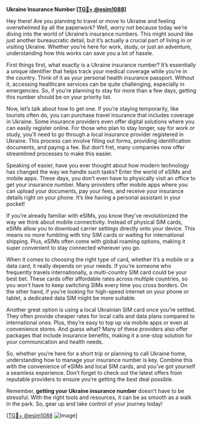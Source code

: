 **Ukraine Insurance Number [[TG💪+ @esim1088](https://t.me/s/esim1088)]**

Hey there! Are you planning to travel or move to Ukraine and feeling overwhelmed by all the paperwork? Well, worry not because today we’re diving into the world of Ukraine’s insurance numbers. This might sound like just another bureaucratic detail, but it’s actually a crucial part of living in or visiting Ukraine. Whether you’re here for work, study, or just an adventure, understanding how this works can save you a lot of hassle.

First things first, what exactly is a Ukraine insurance number? It’s essentially a unique identifier that helps track your medical coverage while you’re in the country. Think of it as your personal health insurance passport. Without it, accessing healthcare services can be quite challenging, especially in emergencies. So, if you’re planning to stay for more than a few days, getting this number should be on your priority list.

Now, let’s talk about how to get one. If you’re staying temporarily, like tourists often do, you can purchase travel insurance that includes coverage in Ukraine. Some insurance providers even offer digital solutions where you can easily register online. For those who plan to stay longer, say for work or study, you’ll need to go through a local insurance provider registered in Ukraine. This process can involve filling out forms, providing identification documents, and paying a fee. But don’t fret, many companies now offer streamlined processes to make this easier.

Speaking of easier, have you ever thought about how modern technology has changed the way we handle such tasks? Enter the world of eSIMs and mobile apps. These days, you don’t even have to physically visit an office to get your insurance number. Many providers offer mobile apps where you can upload your documents, pay your fees, and receive your insurance details right on your phone. It’s like having a personal assistant in your pocket!

If you’re already familiar with eSIMs, you know they’ve revolutionized the way we think about mobile connectivity. Instead of physical SIM cards, eSIMs allow you to download carrier settings directly onto your device. This means no more fumbling with tiny SIM cards or waiting for international shipping. Plus, eSIMs often come with global roaming options, making it super convenient to stay connected wherever you go.

When it comes to choosing the right type of card, whether it’s a mobile or a data card, it really depends on your needs. If you’re someone who frequently travels internationally, a multi-country SIM card could be your best bet. These cards offer affordable rates across multiple countries, so you won’t have to keep switching SIMs every time you cross borders. On the other hand, if you’re looking for high-speed internet on your phone or tablet, a dedicated data SIM might be more suitable.

Another great option is using a local Ukrainian SIM card once you’re settled. They often provide cheaper rates for local calls and data plans compared to international ones. Plus, they’re easy to top up via mobile apps or even at convenience stores. And guess what? Many of these providers also offer packages that include insurance benefits, making it a one-stop solution for your communication and health needs.

So, whether you’re here for a short trip or planning to call Ukraine home, understanding how to manage your insurance number is key. Combine this with the convenience of eSIMs and local SIM cards, and you’ve got yourself a seamless experience. Don’t forget to check out the latest offers from reputable providers to ensure you’re getting the best deal possible.

Remember, **getting your Ukraine insurance number** doesn’t have to be stressful. With the right tools and resources, it can be as smooth as a walk in the park. So, gear up and take control of your journey today!

[[TG💪+ @esim1088](https://t.me/s/esim1088) ![Image](https://i.postimg.cc/Y0z9fWf4/image.png)]